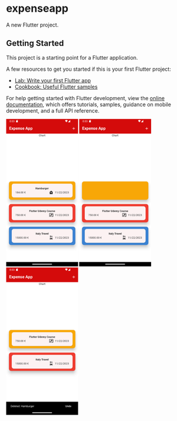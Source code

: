 # expenseapp

A new Flutter project.

## Getting Started

This project is a starting point for a Flutter application.

A few resources to get you started if this is your first Flutter project:

- [Lab: Write your first Flutter app](https://docs.flutter.dev/get-started/codelab)
- [Cookbook: Useful Flutter samples](https://docs.flutter.dev/cookbook)

For help getting started with Flutter development, view the
[online documentation](https://docs.flutter.dev/), which offers tutorials,
samples, guidance on mobile development, and a full API reference.

<img src="assets/c1.png" height="400">
<img src="assets/c2.png" height="400">
<img src="assets/c3.png" height="400">

<!-- <img src="assets/v5.png" height="400">
<img src="assets/v1.png" height="400">
<img src="assets/v2.png" height="400">
<img src="assets/v3.png" height="400">
<img src="assets/v4.png" height="400">
<img src="assets/v5.png" height="400"> -->
<!-- <img src="assets/1.png" height="400">
<img src="assets/2.png" height="400">
<img src="assets/3.png" height="400">
<img src="assets/4.png" height="400">
<img src="assets/5.png" height="400">
<img src="assets/6.png" height="400">
<img src="assets/7.png" height="400"> -->
